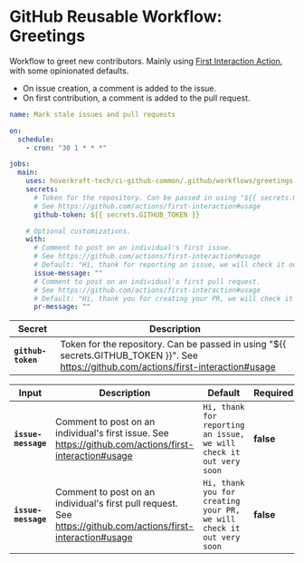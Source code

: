 <!-- start title -->

# GitHub Reusable Workflow: Greetings

<!-- end title -->
<!-- start description -->

Workflow to greet new contributors.
Mainly using [First Interaction Action](https://github.com/actions/first-interaction), with some opinionated defaults.

- On issue creation, a comment is added to the issue.
- On first contribution, a comment is added to the pull request.

<!-- end description -->
<!-- start contents -->
<!-- end contents -->
<!-- start usage -->

```yaml
name: Mark stale issues and pull requests

on:
  schedule:
    - cron: "30 1 * * *"

jobs:
  main:
    uses: hoverkraft-tech/ci-github-common/.github/workflows/greetings.yml@0.3.2
    secrets:
      # Token for the repository. Can be passed in using "${{ secrets.GITHUB_TOKEN }}".
      # See https://github.com/actions/first-interaction#usage
      github-token: ${{ secrets.GITHUB_TOKEN }}

    # Optional customizations.
    with:
      # Comment to post on an individual's first issue.
      # See https://github.com/actions/first-interaction#usage
      # Default: "Hi, thank for reporting an issue, we will check it out very soon"
      issue-message: ""
      # Comment to post on an individual's first pull request.
      # See https://github.com/actions/first-interaction#usage
      # Default: "Hi, thank you for creating your PR, we will check it out very soon"
      pr-message: ""
```

<!-- end usage -->
<!-- start secrets -->

| **Secret**                    | **Description**                                                                                                                        |
| ----------------------------- | -------------------------------------------------------------------------------------------------------------------------------------- |
| **<code>github-token</code>** | Token for the repository. Can be passed in using "${{ secrets.GITHUB_TOKEN }}". See https://github.com/actions/first-interaction#usage |

<!-- end secrets -->
<!-- start inputs -->

| **Input**                      | **Description**                                                                                               | **Default**                                                                     | **Required** |
| ------------------------------ | ------------------------------------------------------------------------------------------------------------- | ------------------------------------------------------------------------------- | ------------ |
| **<code>issue-message</code>** | Comment to post on an individual's first issue. See https://github.com/actions/first-interaction#usage        | <code>Hi, thank for reporting an issue, we will check it out very soon</code>   | **false**    |
| **<code>issue-message</code>** | Comment to post on an individual's first pull request. See https://github.com/actions/first-interaction#usage | <code>Hi, thank you for creating your PR, we will check it out very soon</code> | **false**    |

<!-- end inputs -->

<!-- start outputs -->
<!-- end outputs -->
<!-- start [.github/ghadocs/examples/] -->
<!-- end [.github/ghadocs/examples/] -->
